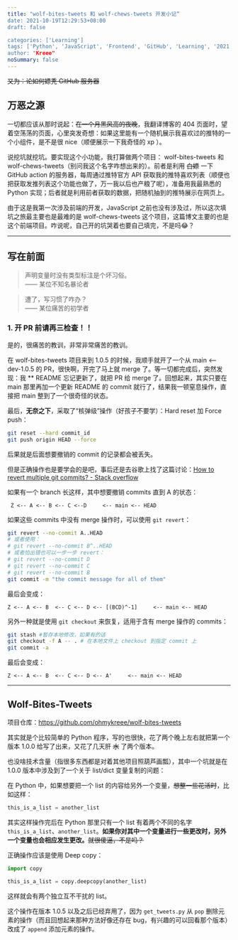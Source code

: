 ```yaml
---
title: "wolf-bites-tweets 和 wolf-chews-tweets 开发小记“
date: 2021-10-19T12:29:53+08:00
draft: false

categories: ['Learning']
tags: ['Python', 'JavaScript', 'Frontend', 'GitHub', 'Learning', '2021']
author: "Kreee"
noSummary: false
---
```


~~又为：论如何嫖秃 GitHub 服务器~~

<!--more-->

## 万恶之源
一切都应该从那时说起：~~在一个月黑风高的夜晚~~，我翻译博客的 404 页面时，望着空荡荡的页面，心里突发奇想：如果这里能有一个随机展示我喜欢过的推特的一个小组件，是不是很 nice（顺便展示一下我奇怪的 xp ）。

说挖坑就挖坑。要实现这个小功能，我打算做两个项目： wolf-bites-tweets 和 wolf-chews-tweets（别问我这个名字咋想出来的）。前者是利用 ~~白嫖~~ 一下 GitHub action 的服务器，每周通过推特官方 API 获取我的推特喜欢列表（顺便也把获取发推列表这个功能也做了，万一我以后也产粮了呢），准备用我最熟悉的 Python 实现；后者就是利用前者获取的数据，把随机抽到的推特展示在网页上。

由于这是我第一次涉及前端的开发，JavaScript 之前也没有涉及过，所以这次填坑之旅最主要也是最难的是 wolf-chews-tweets 这个项目，这篇博文主要的也是这个前端项目。咋说呢，自己开的坑哭着也要自己填完，不是吗😂？

-----
## 写在前面
> 声明变量时没有类型标注是个坏习俗。   
> —— 某位不知名暴论者

> 遭了，写习惯了咋办？    
> —— 某位痛苦的初学者

### 1. 开 PR 前请再三检查！！
是的，很痛苦的教训，非常非常痛苦的教训。

在 wolf-bites-tweets 项目来到 1.0.5 的时候，我顺手就开了一个从 main <-- dev-1.0.5 的 PR，很快啊，开完了马上就 merge 了。等一切都完成后，突然发现：我 ** README 忘记更新了，就把 PR 给 merge 了。回想起来，其实只要在 main 那里再加一个更新 README 的 commit 就行了，结果我一顿窒息操作，直接把 main 整到了一个很奇怪的状态。

最后，**无奈之下**，采取了“核弹级”操作（好孩子不要学）：Hard reset 加 Force push：
```bash
git reset --hard commit_id
git push origin HEAD --force
```
后果就是后面想要撤销的 commit 的记录都会被丢失。

但是正确操作也是要学会的是吧，事后还是去谷歌上找了这篇讨论：[How to revert multiple git commits? - Stack overflow](https://stackoverflow.com/questions/1463340/how-to-revert-multiple-git-commits)

如果有一个 branch 长这样，其中想要撤销 commits 直到 A 的状态：
```plaintext
 Z <-- A <-- B <-- C <--D     <-- main <-- HEAD
```
如果这些 commits 中没有 merge 操作时，可以使用 `git revert`：
```bash
git revert --no-commit A..HEAD
# 或者使用：
# git revert --no-commit B^..HEAD
# 或者怕出错也可以一步一步 revert：
# git revert --no-commit D
# git revert --no-commit C
# git revert --no-commit B
git commit -m "the commit message for all of them"
```
最后会变成：
```plaintext
Z <-- A <-- B  <-- C <-- D <-- [(BCD)^-1]     <-- main <-- HEAD
```
另外一种就是使用 `git checkout` 来恢复，适用于含有 merge 操作的 commits：
```bash
git stash #暂存本地修改，如果有的话
git checkout -f A -- . # 在本地文件上 checkout 到指定 commit 上
git commit -a
```
最后会变成：
```plaintext
Z <-- A <-- B  <-- C <-- D <-- A'     <-- main <-- HEAD
```

-----
## Wolf-Bites-Tweets
项目仓库：https://github.com/ohmykreee/wolf-bites-tweets

其实就是个比较简单的 Python 程序，写的也很快，花了两个晚上左右就把第一个版本 1.0.0 给写了出来，又花了几天肝 ~~水~~ 了两个版本。

也没啥技术含量（指很多东西都是对着其他项目照葫芦画瓢），其中一个坑就是在 1.0.0 版本中涉及到了一个关于 list/dict 变量复制的问题：

在 Python 中，如果想要把一个 list 的内容给另外一个变量，~~想整一些花活时~~，比如这样：
```python
this_is_a_list = another_list
```
其实这样操作完后在 Python 那里只有一个 list 有着两个不同的名字 `this_is_a_list`、`another_list`。**如果你对其中一个变量进行一些更改时，另外一个变量也会相应发生更改。**~~就很傻逼，不是吗？~~

正确操作应该是使用 Deep copy：
```python
import copy

this_is_a_list = copy.deepcopy(another_list)
```
这样就会有两个独立互不干扰的 list。

这个操作在版本 1.0.5 以及之后已经弃用了，因为 `get_tweets.py` 从 `pop` 删除元素的操作（而且回想起来那种方法好像还存在 bug，有兴趣的可以回看那个版本）改成了 `append` 添加元素的操作。
